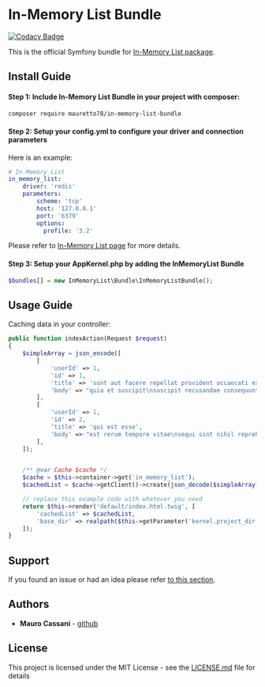 # In-Memory List Bundle #

[![Codacy Badge](https://api.codacy.com/project/badge/Grade/0076ba5bfafe4cee87f07b08acbd0099)](https://www.codacy.com/app/mauretto78/in-memory-list-bundle?utm_source=github.com&amp;utm_medium=referral&amp;utm_content=mauretto78/in-memory-list-bundle&amp;utm_campaign=Badge_Grade)

This is the official Symfony bundle for [In-Memory List package](https://github.com/mauretto78/in-memory-list).

## Install Guide ##

#### Step 1: Include In-Memory List Bundle in your project with composer:

```bash
composer require mauretto78/in-memory-list-bundle
```

#### Step 2: Setup your config.yml to configure your driver and connection parameters

Here is an example:

```yml
# In Memory List
in_memory_list:
    driver: 'redis'
    parameters:
        scheme: 'tcp'
        host: '127.0.0.1'
        port: '6379'
        options:
          profile: '3.2'
```

Please refer to [In-Memory List page](https://github.com/mauretto78/in-memory-list) for more details.

#### Step 3: Setup your AppKernel.php by adding the InMemoryList Bundle

```php
$bundles[] = new InMemoryList\Bundle\InMemoryListBundle();
```

## Usage Guide ##

Caching data in your controller:

```php
public function indexAction(Request $request)
{
    $simpleArray = json_encode([
        [
            'userId' => 1,
            'id' => 1,
            'title' => 'sunt aut facere repellat provident occaecati excepturi optio reprehenderit',
            'body' => "quia et suscipit\nsuscipit recusandae consequuntur expedita et cum\nreprehenderit molestiae ut ut quas totam\nnostrum rerum est autem sunt rem eveniet architecto",
        ],
        [
            'userId' => 1,
            'id' => 2,
            'title' => 'qui est esse',
            'body' => "est rerum tempore vitae\nsequi sint nihil reprehenderit dolor beatae ea dolores neque\nfugiat blanditiis voluptate porro vel nihil molestiae ut reiciendis\nqui aperiam non debitis possimus qui neque nisi nulla",
        ],
    ]);


    /** @var Cache $cache */
    $cache = $this->container->get('in_memory_list');
    $cachedList = $cache->getClient()->create(json_decode($simpleArray), ['uuid' => 'simple-list', 'ttl' => 1000]);

    // replace this example code with whatever you need
    return $this->render('default/index.html.twig', [
        'cachedList' => $cachedList,
        'base_dir' => realpath($this->getParameter('kernel.project_dir')).DIRECTORY_SEPARATOR,
    ]);
}
```
## Support ##

If you found an issue or had an idea please refer [to this section](https://github.com/mauretto78/in-memory-list-bundle/issues).

## Authors

* **Mauro Cassani** - [github](https://github.com/mauretto78)

## License

This project is licensed under the MIT License - see the [LICENSE.md](LICENSE.md) file for details